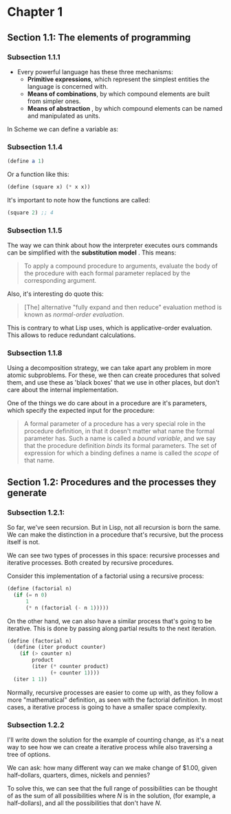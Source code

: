 # Chapter 1

## Section 1.1: The elements of programming

### Subsection 1.1.1

- Every powerful language has these three mechanisms:
  - **Primitive expressions**, which represent the simplest entities the
    language is concerned with.
  - **Means of combinations**, by which compound elements are built from simpler
    ones.
  - **Means of abstraction** , by which compound elements can be named and
    manipulated as units.

In Scheme we can define a variable as:

### Subsection 1.1.4

```scheme
(define a 1)
```

Or a function like this:

```scheme
(define (square x) (* x x))
```

It's important to note how the functions are called:

```scheme
(square 2) ;; 4
```

### Subsection 1.1.5

The way we can think about how the interpreter executes ours commands can be
simplified with the **substitution model** . This means:

> To apply a compound procedure to arguments, evaluate the body of the procedure
> with each formal parameter replaced by the corresponding argument.

Also, it's interesting do quote this:

> [The] alternative "fully expand and then reduce" evaluation method is known as
> _normal-order evaluation_.

This is contrary to what Lisp uses, which is applicative-order evaluation. This
allows to reduce redundant calculations.

### Subsection 1.1.8

Using a decomposition strategy, we can take apart any problem in more atomic
subproblems. For these, we then can create procedures that solved them, and use
these as 'black boxes' that we use in other places, but don't care about the
internal implementation.

One of the things we do care about in a procedure are it's parameters, which
specify the expected input for the procedure:

> A formal parameter of a procedure has a very special role in the procedure
> definition, in that it doesn't matter what name the formal parameter has. Such
> a name is called a _bound variable_, and we say that the procedure definition
> _binds_ its formal parameters. The set of expression for which a binding
> defines a name is called the _scope_ of that name.

## Section 1.2: Procedures and the processes they generate

### Subsection 1.2.1:

So far, we've seen recursion. But in Lisp, not all recursion is born the same.
We can make the distinction in a procedure that's recursive, but the process
itself is not.

We can see two types of processes in this space: recursive processes and
iterative processes. Both created by recursive procedures.

Consider this implementation of a factorial using a recursive process:

```scheme
(define (factorial n)
  (if (= n 0)
      1
      (* n (factorial (- n 1)))))
```

On the other hand, we can also have a similar process that's going to be
iterative. This is done by passing along partial results to the next iteration.

```scheme
(define (factorial n)
  (define (iter product counter)
    (if (> counter n)
        product
        (iter (* counter product)
              (+ counter 1))))
  (iter 1 1))
```

Normally, recursive processes are easier to come up with, as they follow a more
"mathematical" definition, as seen with the factorial definition. In most cases,
a iterative process is going to have a smaller space complexity.

### Subsection 1.2.2

I'll write down the solution for the example of counting change, as it's a neat
way to see how we can create a iterative process while also traversing a tree of
options.

We can ask: how many different way can we make change of $1.00, given
half-dollars, quarters, dimes, nickels and pennies?

To solve this, we can see that the full range of possibilities can be thought of
as the sum of all possibilities where _N_ is in the solution, (for example, a
half-dollars), and all the possibilities that don't have _N_.




